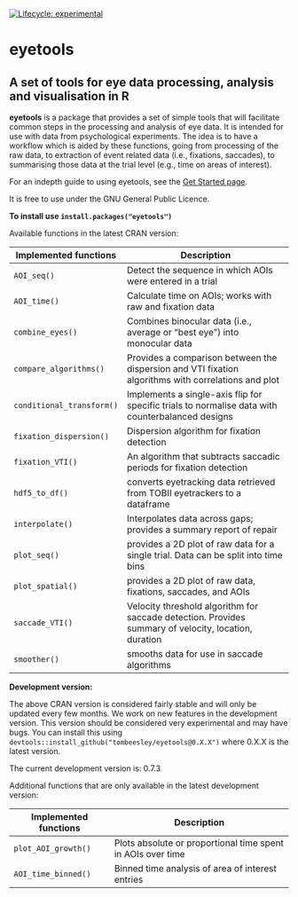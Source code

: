 
<!-- 
&#10;README.md is generated from README.Rmd. Please edit README.Rmd 
&#10;If you use index.Rmd or README.Rmd it's your responsibility to knit the document to create the corresponding .md. pkgdown does not do this for you because it only touches files in the doc/ directory.
&#10;-->
<!-- badges: start -->

[![Lifecycle:
experimental](https://img.shields.io/badge/lifecycle-experimental-orange.svg)](https://lifecycle.r-lib.org/articles/stages.html#experimental)
<!-- badges: end -->

# **eyetools**

## A set of tools for eye data processing, analysis and visualisation in R

**eyetools** is a package that provides a set of simple tools that will
facilitate common steps in the processing and analysis of eye data. It
is intended for use with data from psychological experiments. The idea
is to have a workflow which is aided by these functions, going from
processing of the raw data, to extraction of event related data (i.e.,
fixations, saccades), to summarising those data at the trial level
(e.g., time on areas of interest).

For an indepth guide to using eyetools, see the [Get Started
page](https://tombeesley.github.io/eyetools/articles/eyetools.html).

It is free to use under the GNU General Public Licence.

**To install use `install.packages("eyetools")`**

Available functions in the latest CRAN version:

| Implemented functions     | Description                                                                                          |
|---------------------------|------------------------------------------------------------------------------------------------------|
| `AOI_seq()`               | Detect the sequence in which AOIs were entered in a trial                                            |
| `AOI_time()`              | Calculate time on AOIs; works with raw and fixation data                                             |
| `combine_eyes()`          | Combines binocular data (i.e., average or “best eye”) into monocular data                            |
| `compare_algorithms()`    | Provides a comparison between the dispersion and VTI fixation algorithms with correlations and plot  |
| `conditional_transform()` | Implements a single-axis flip for specific trials to normalise data with counterbalanced designs     |
| `fixation_dispersion()`   | Dispersion algorithm for fixation detection                                                          |
| `fixation_VTI()`          | An algorithm that subtracts saccadic periods for fixation detection                                  |
| `hdf5_to_df()`            | converts eyetracking data retrieved from TOBII eyetrackers to a dataframe                            |
| `interpolate()`           | Interpolates data across gaps; provides a summary report of repair                                   |
| `plot_seq()`              | provides a 2D plot of raw data for a single trial. Data can be split into time bins                  |
| `plot_spatial()`          | provides a 2D plot of raw data, fixations, saccades, and AOIs                                        |
| `saccade_VTI()`           | Velocity threshold algorithm for saccade detection. Provides summary of velocity, location, duration |
| `smoother()`              | smooths data for use in saccade algorithms                                                           |

**Development version:**

The above CRAN version is considered fairly stable and will only be
updated every few months. We work on new features in the development
version. This version should be considered very experimental and may
have bugs. You can install this using
`devtools::install_github("tombeesley/eyetools@0.X.X")` where 0.X.X is
the latest version.

The current development version is: 0.7.3

Additional functions that are only available in the latest development
version:

| Implemented functions | Description                                                 |
|-----------------------|-------------------------------------------------------------|
| `plot_AOI_growth()`   | Plots absolute or proportional time spent in AOIs over time |
| `AOI_time_binned()`   | Binned time analysis of area of interest entries            |
